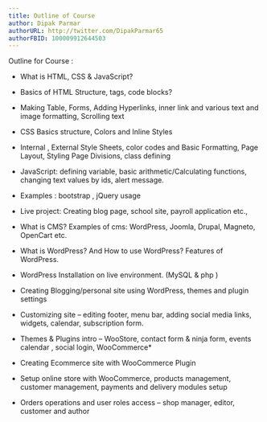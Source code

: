```yaml
---
title: Outline of Course
author: Dipak Parmar
authorURL: http://twitter.com/DipakParmar65
authorFBID: 100009912644503
---
```



Outline for Course : 

- What is HTML, CSS & JavaScript?

- Basics of HTML Structure, tags, code blocks?

- Making Table, Forms, Adding Hyperlinks, inner link and various text and
image formatting, Scrolling text

- CSS Basics structure, Colors and Inline Styles
<!--truncate-->
- Internal , External Style Sheets, color codes and Basic Formatting, Page
Layout, Styling Page Divisions, class defining

- JavaScript: defining variable, basic arithmetic/Calculating functions,
changing text values by ids, alert message.

- Examples : bootstrap , jQuery usage

- Live project: Creating blog page, school site, payroll application etc.,

- What is CMS? Examples of cms: WordPress, Joomla, Drupal, Magneto,
OpenCart etc.

- What is WordPress? And How to use WordPress? Features of WordPress.

- WordPress Installation on live environment. (MySQL & php )

- Creating Blogging/personal site using WordPress, themes and plugin
settings

- Customizing site – editing footer, menu bar, adding social media links,
widgets, calendar, subscription form.

- Themes & Plugins intro – WooStore, contact form & ninja form, events
calendar , social login, WooCommerce\*

- Creating Ecommerce site with WooCommerce Plugin

- Setup online store with WooCommerce, products management, customer
management, payments and delivery modules setup

- Orders operations and user roles access – shop manager, editor, customer
and author

